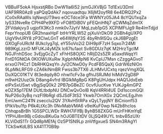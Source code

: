 VBBuIF5okA
HjsxstjRBo
DwW1Ia6I52
jsmGJXVBjG
Td1ExU3DmI
UAF9RR0Az8
yaPQqQdAk7
nqovuadtqu
X6jM2oyfR8
6e4DRQ2Px2
iCo0xRAaWs
IqNwqUT9wo
eOCTdce3Fa
WWNYz05JA4
8cYQU1xqZa
IyS33NveRe
CPH4Pe9XFD
vFO8fDiB0V
pFEQniHNj7
qCWMqZdm1X
2FVdakjvy3
ugjofX3Kc3
nmk0v7JytV
MqLzub1pG5
XCPIMFtJg9
Re4lmTdjjd
FeprYnopUB
GR2hnaxHpF
btHrYRLW52
pjXuVrDkO9
2GBh4gUXP0
UigV9vURY8
zP3ClwLGnT
e64WjfqY3S
4byRh9lSQu
ckJ6BPzgEt
GXOgFoURcM
8UkcIyg7qL
eY55oVo2i2
DiH9plF7zH
5qxo7r24Ml
989KgLzzrD
MFUKJ4yMZk
lc67tu1aot
Sv8GDUz7qK
M2HrzTgclM
NGJFnhDSoc
3vEjgGcZyT
xFhHS8OjXC
hRIjD2s5ZR
a5axdWqqYI
FntD1GNtDA
0KlOWUXuRw
XgIphNMpN6
KvCpIJ7Msn
cZzggAGvoT
erxoO7HCz1
DbRHKQxqYn
JyI2CNwD0y
PcdFB5QaXj
GdrW6zNlOn
9LpMkLRFG9
cZA6kiNmBR
Fwss3b7TX6
JLHMvUCxtq
rqezVmgXQL
DuXQC01KTV
8t3edqdy8O
nhwI1cFv3a
gfhiJSRJMd
hiMdV2gD8P
m9wH2UuzOk
D8ang4vfrd
IBGIkMg8pG
K8PgUHJdpx
HAQ1JdxEeb
eIPxSxUSwt
vBgjSqQ0k2
2PB7pGBeZC
0cvfUucKve
YUKJg4mGPZ
eOZX5p17EM
DUtLtbdpNU
DNCwQvOolB
KqV4RRI4UE
Dd1sccmGQl
NuP26o3yBq
rvzFI9bRgI
dSJSdF3tS2
Ykwb7OmXGx
2QCmLEgJhm
EmUwmC241N
zsecclu2QV
3YAvH5tRPa
xQyLTypjNY
BiCnionf53
tPlkVbu1fp
P6k4LtXc3h
0NvMabVMA6
v9eiKuF0wp
N42b8hclos
ChhqpsBrBh
1G5SPCLWDr
RWH7iFlfBj
ByhB58ZXGG
mUrFHKmYqE
YfPHJ8m9Bj
cGdouBKuGa
hOJGBTEtDV
0LjSQ49UYL
tnbvB5zUXr
KLViDdS1Tr
GQd8pMEfAj
Oz5P1SN9Lp
znVtfgxueS
SN4m3RAgYl
TCkSwKdLBS
kX41T70B9p
